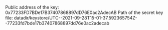 Public address of the key:   0x77233FD7BDe17B37407868897dD76E0ac2AdecAB
Path of the secret key file: datadir/keystore/UTC--2021-09-28T15-01-37.592365754Z--77233fd7bde17b37407868897dd76e0ac2adecab